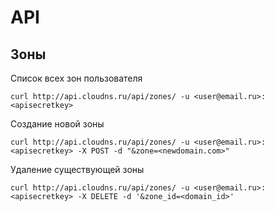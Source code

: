 # API

## Зоны

Список всех зон пользователя

`curl http://api.cloudns.ru/api/zones/ -u <user@email.ru>:<apisecretkey>`

Создание новой зоны

`curl http://api.cloudns.ru/api/zones/ -u <user@email.ru>:<apisecretkey> -X POST -d "&zone=<newdomain.com>"`

Удаление существующей зоны

`curl http://api.cloudns.ru/api/zones/ -u <user@email.ru>:<apisecretkey> -X DELETE -d '&zone_id=<domain_id>'`

